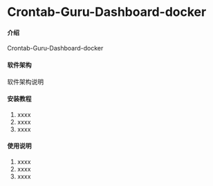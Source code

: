 # Crontab-Guru-Dashboard-docker

#### 介绍
Crontab-Guru-Dashboard-docker

#### 软件架构
软件架构说明


#### 安装教程

1.  xxxx
2.  xxxx
3.  xxxx

#### 使用说明

1.  xxxx
2.  xxxx
3.  xxxx

